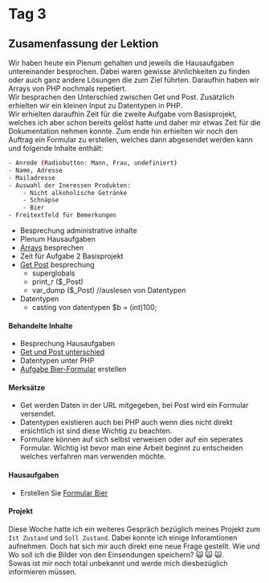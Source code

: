 # Tag 3

## Zusamenfassung der Lektion

Wir haben heute ein Plenum gehalten und jeweils die Hausaufgaben untereinander besprochen. Dabei waren gewisse ähnlichkeiten zu finden oder auch ganz andere Lösungen die zum Ziel führten. Daraufhin haben wir Arrays von PHP nochmals repetiert.  
Wir besprachen den Unterschied zwischen Get und Post. Zusätzlich erhielten wir ein kleinen Input zu Datentypen in PHP.  
Wir erhielten daraufhin Zeit für die zweite Aufgabe vom Basisprojekt, welches ich aber schon bereits gelöst hatte und daher mir etwas Zeit für die Dokumentation nehmen konnte. Zum ende hin erhielten wir noch den Auftrag ein Formular zu erstellen, welches dann abgesendet werden kann und folgende Inhalte enthält:

```bash
- Anrede (Radiobutton: Mann, Frau, undefiniert)
- Name, Adresse
- Mailadresse
- Auswahl der Ineressen Produkten:
    - Nicht alkoholische Getränke
    - Schnäpse
    - Bier
- Freitextfeld für Bemerkungen
```

- Besprechung administrative inhalte
- Plenum Hausaufgaben
- [Arrays](../tech/array.md) besprechen
- Zeit für Aufgabe 2 Basisprojekt
- [Get Post](../tech/get&Post.md) besprechung
  - superglobals
  - print_r (\$_Post)
  - var_dump (\$_Post) //auslesen von Datentypen
- Datentypen
  - casting von datentypen  $b = (int)100;

<!-- tabs:start -->

#### **Behandelte Inhalte**

- Besprechung Hausaufgaben
- [Get und Post unterschied](../tech/get&Post.md)
- Datentypen unter PHP
- [Aufgabe Bier-Formular](../tech/bierformular.md) erstellen

#### **Merksätze**

- Get werden Daten in der URL mitgegeben, bei Post wird ein Formular versendet.
- Datentypen existieren auch bei PHP auch wenn dies nicht direkt ersichtlich ist sind diese Wichtig zu beachten.
- Formulare können auf sich selbst verweisen oder auf ein seperates Formular. Wichtig ist bevor man eine Arbeit beginnt zu entscheiden welches verfahren man verwenden möchte.

#### **Hausaufgaben**

- Erstellen Sie [Formular Bier](../tech/bierformular.md)

#### **Projekt**

Diese Woche hatte ich ein weiteres Gespräch bezüglich meines Projekt zum ``Ist Zustand`` und ``Soll Zustand``. Dabei konnte ich einige Inforamtionen aufnehmen. Doch hat sich mir auch direkt eine neue Frage gestellt. Wie und Wo soll ich die Bilder von den Einsendungen speichern? :scream_cat: :scream_cat: :scream_cat:.  
Sowas ist mir noch total unbekannt und werde mich diesbezüglich informieren müssen.

<!-- tabs:end -->
